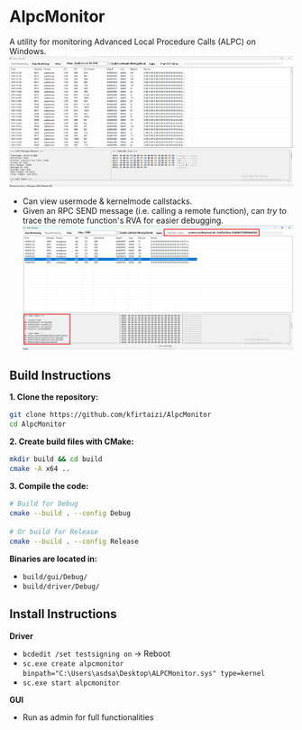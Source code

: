 # AlpcMonitor

A utility for monitoring Advanced Local Procedure Calls (ALPC) on Windows.
![AlpcMonitor GUI Screenshot](docs/images/alpcmonitor-gui.png)

* Can view usermode & kernelmode callstacks.
* Given an RPC SEND message (i.e. calling a remote function), can _try_ to trace the remote function's RVA for easier debugging.
![Callstack and RPC Callee](docs/images/callstack-and-rpc-callee.png)

## Build Instructions

**1. Clone the repository:**
```bash
git clone https://github.com/kfirtaizi/AlpcMonitor
cd AlpcMonitor
```

**2. Create build files with CMake:**
```bash
mkdir build && cd build
cmake -A x64 ..
```

**3. Compile the code:**
```bash
# Build for Debug
cmake --build . --config Debug

# Or build for Release
cmake --build . --config Release
```

**Binaries are located in:**
* `build/gui/Debug/`
* `build/driver/Debug/`

## Install Instructions

**Driver**
* `bcdedit /set testsigning on` -> Reboot
* `sc.exe create alpcmonitor binpath="C:\Users\asdsa\Desktop\ALPCMonitor.sys" type=kernel`
* `sc.exe start alpcmonitor`

**GUI**
* Run as admin for full functionalities